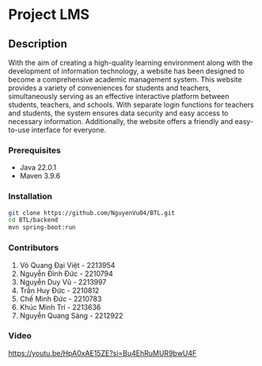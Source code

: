# Project LMS

## Description

With the aim of creating a high-quality learning environment 
along with the development of information technology, a website 
has been designed to become a comprehensive academic management system. 
This website provides a variety of conveniences for students and teachers, 
simultaneously serving as an effective interactive platform between students, 
teachers, and schools. With separate login functions for teachers and students, 
the system ensures data security and easy access to necessary information. 
Additionally, the website offers a friendly and easy-to-use interface for everyone.

### Prerequisites

- Java 22.0.1
- Maven 3.9.6

### Installation

```bash
git clone https://github.com/NguyenVu04/BTL.git
cd BTL/backend
mvn spring-boot:run
```

### Contributors
1. Võ Quang Đại Việt - 2213954
2. Nguyễn Đình Đức - 2210794
3. Nguyễn Duy Vũ - 2213997
4. Trần Huy Đức - 2210812
5. Chế Minh Đức - 2210783
6. Khúc Minh Trí - 2213636
7. Nguyễn Quang Sáng - 2212922

### Video
https://youtu.be/HpA0xAE15ZE?si=Bu4EhRuMUR9bwU4F
